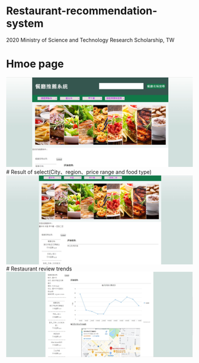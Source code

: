 # Restaurant-recommendation-system
2020 Ministry of Science and Technology Research Scholarship, TW
# Hmoe page
<img src="./img1.JPG">
# Result of select(City、region、price range and food type)
<img src="./img2.JPG">
# Restaurant review trends
<img src="./img3.JPG">
